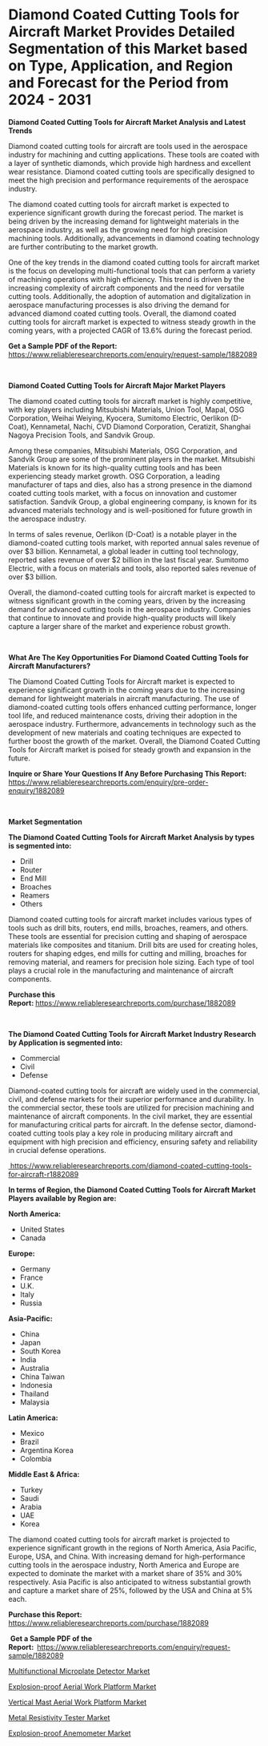 <p><h1>Diamond Coated Cutting Tools for Aircraft Market Provides Detailed Segmentation of this Market based on Type, Application, and Region and Forecast for the Period from 2024 - 2031</h1></p><p><strong>Diamond Coated Cutting Tools for Aircraft Market Analysis and Latest Trends</strong></p>
<p><p>Diamond coated cutting tools for aircraft are tools used in the aerospace industry for machining and cutting applications. These tools are coated with a layer of synthetic diamonds, which provide high hardness and excellent wear resistance. Diamond coated cutting tools are specifically designed to meet the high precision and performance requirements of the aerospace industry.</p><p>The diamond coated cutting tools for aircraft market is expected to experience significant growth during the forecast period. The market is being driven by the increasing demand for lightweight materials in the aerospace industry, as well as the growing need for high precision machining tools. Additionally, advancements in diamond coating technology are further contributing to the market growth.</p><p>One of the key trends in the diamond coated cutting tools for aircraft market is the focus on developing multi-functional tools that can perform a variety of machining operations with high efficiency. This trend is driven by the increasing complexity of aircraft components and the need for versatile cutting tools. Additionally, the adoption of automation and digitalization in aerospace manufacturing processes is also driving the demand for advanced diamond coated cutting tools. Overall, the diamond coated cutting tools for aircraft market is expected to witness steady growth in the coming years, with a projected CAGR of 13.6% during the forecast period.</p></p>
<p><strong>Get a Sample PDF of the Report:&nbsp;</strong> <a href="https://www.reliableresearchreports.com/enquiry/request-sample/1882089">https://www.reliableresearchreports.com/enquiry/request-sample/1882089</a></p>
<p>&nbsp;</p>
<p><strong>Diamond Coated Cutting Tools for Aircraft Major Market Players</strong></p>
<p><p>The diamond coated cutting tools for aircraft market is highly competitive, with key players including Mitsubishi Materials, Union Tool, Mapal, OSG Corporation, Weihai Weiying, Kyocera, Sumitomo Electric, Oerlikon (D-Coat), Kennametal, Nachi, CVD Diamond Corporation, Ceratizit, Shanghai Nagoya Precision Tools, and Sandvik Group.</p><p>Among these companies, Mitsubishi Materials, OSG Corporation, and Sandvik Group are some of the prominent players in the market. Mitsubishi Materials is known for its high-quality cutting tools and has been experiencing steady market growth. OSG Corporation, a leading manufacturer of taps and dies, also has a strong presence in the diamond coated cutting tools market, with a focus on innovation and customer satisfaction. Sandvik Group, a global engineering company, is known for its advanced materials technology and is well-positioned for future growth in the aerospace industry.</p><p>In terms of sales revenue, Oerlikon (D-Coat) is a notable player in the diamond-coated cutting tools market, with reported annual sales revenue of over $3 billion. Kennametal, a global leader in cutting tool technology, reported sales revenue of over $2 billion in the last fiscal year. Sumitomo Electric, with a focus on materials and tools, also reported sales revenue of over $3 billion.</p><p>Overall, the diamond-coated cutting tools for aircraft market is expected to witness significant growth in the coming years, driven by the increasing demand for advanced cutting tools in the aerospace industry. Companies that continue to innovate and provide high-quality products will likely capture a larger share of the market and experience robust growth.</p></p>
<p>&nbsp;</p>
<p><strong>What Are The Key Opportunities For Diamond Coated Cutting Tools for Aircraft Manufacturers?</strong></p>
<p><p>The Diamond Coated Cutting Tools for Aircraft market is expected to experience significant growth in the coming years due to the increasing demand for lightweight materials in aircraft manufacturing. The use of diamond-coated cutting tools offers enhanced cutting performance, longer tool life, and reduced maintenance costs, driving their adoption in the aerospace industry. Furthermore, advancements in technology such as the development of new materials and coating techniques are expected to further boost the growth of the market. Overall, the Diamond Coated Cutting Tools for Aircraft market is poised for steady growth and expansion in the future.</p></p>
<p><strong>Inquire or Share Your Questions If Any Before Purchasing This Report:</strong> <a href="https://www.reliableresearchreports.com/enquiry/pre-order-enquiry/1882089">https://www.reliableresearchreports.com/enquiry/pre-order-enquiry/1882089</a></p>
<p>&nbsp;</p>
<p><strong>Market Segmentation</strong></p>
<p><strong>The Diamond Coated Cutting Tools for Aircraft Market Analysis by types is segmented into:</strong></p>
<p><ul><li>Drill</li><li>Router</li><li>End Mill</li><li>Broaches</li><li>Reamers</li><li>Others</li></ul></p>
<p><p>Diamond coated cutting tools for aircraft market includes various types of tools such as drill bits, routers, end mills, broaches, reamers, and others. These tools are essential for precision cutting and shaping of aerospace materials like composites and titanium. Drill bits are used for creating holes, routers for shaping edges, end mills for cutting and milling, broaches for removing material, and reamers for precision hole sizing. Each type of tool plays a crucial role in the manufacturing and maintenance of aircraft components.</p></p>
<p><strong>Purchase this Report:&nbsp;</strong><a href="https://www.reliableresearchreports.com/purchase/1882089">https://www.reliableresearchreports.com/purchase/1882089</a></p>
<p>&nbsp;</p>
<p><strong>The Diamond Coated Cutting Tools for Aircraft Market Industry Research by Application is segmented into:</strong></p>
<p><ul><li>Commercial</li><li>Civil</li><li>Defense</li></ul></p>
<p><p>Diamond-coated cutting tools for aircraft are widely used in the commercial, civil, and defense markets for their superior performance and durability. In the commercial sector, these tools are utilized for precision machining and maintenance of aircraft components. In the civil market, they are essential for manufacturing critical parts for aircraft. In the defense sector, diamond-coated cutting tools play a key role in producing military aircraft and equipment with high precision and efficiency, ensuring safety and reliability in crucial defense operations.</p></p>
<p><a href="https://www.reliableresearchreports.com/diamond-coated-cutting-tools-for-aircraft-r1882089">&nbsp;https://www.reliableresearchreports.com/diamond-coated-cutting-tools-for-aircraft-r1882089</a></p>
<p><strong>In terms of Region, the Diamond Coated Cutting Tools for Aircraft Market Players available by Region are:</strong></p>
<p>
    <p> <strong> North America: </strong>
        <ul>
            <li>United States</li>
            <li>Canada</li>
        </ul>
        </p> 
    <p> <strong> Europe: </strong>
        <ul>
            <li>Germany</li>
            <li>France</li>
            <li>U.K.</li>
            <li>Italy</li>
            <li>Russia</li>
        </ul>
        </p> 
    <p> <strong> Asia-Pacific: </strong>
        <ul>
            <li>China</li>
            <li>Japan</li>
            <li>South Korea</li>
            <li>India</li>
            <li>Australia</li>
            <li>China Taiwan</li>
            <li>Indonesia</li>
            <li>Thailand</li>
            <li>Malaysia</li>
        </ul>
        </p> 
    <p> <strong> Latin America: </strong>
        <ul>
            <li>Mexico</li>
            <li>Brazil</li>
            <li>Argentina Korea</li>
            <li>Colombia</li>
        </ul>
        </p> 
    <p> <strong> Middle East & Africa: </strong>
        <ul>
            <li>Turkey</li>
            <li>Saudi</li>
            <li>Arabia</li>
            <li>UAE</li>
            <li>Korea</li>
        </ul>
    </p>
    </p>
<p><p>The diamond coated cutting tools for aircraft market is projected to experience significant growth in the regions of North America, Asia Pacific, Europe, USA, and China. With increasing demand for high-performance cutting tools in the aerospace industry, North America and Europe are expected to dominate the market with a market share of 35% and 30% respectively. Asia Pacific is also anticipated to witness substantial growth and capture a market share of 25%, followed by the USA and China at 5% each.</p></p>
<p><strong>Purchase this Report: </strong><a href="https://www.reliableresearchreports.com/purchase/1882089">https://www.reliableresearchreports.com/purchase/1882089</a></p>
<p>&nbsp;<strong>Get a Sample PDF of the Report:&nbsp;&nbsp;</strong><a href="https://www.reliableresearchreports.com/enquiry/request-sample/1882089">https://www.reliableresearchreports.com/enquiry/request-sample/1882089</a></p>
<p><strong></strong></p>
<p><p><a href="https://github.com/susanjprice2023/Market-Research-Report-List-2/blob/main/multifunctional-microplate-detector-market.md">Multifunctional Microplate Detector Market</a></p><p><a href="https://github.com/dmmanir420/Market-Research-Report-List-2/blob/main/explosion-proof-aerial-work-platform-market.md">Explosion-proof Aerial Work Platform Market</a></p><p><a href="https://github.com/gcimaudf65/Market-Research-Report-List-2/blob/main/vertical-mast-aerial-work-platform-market.md">Vertical Mast Aerial Work Platform Market</a></p><p><a href="https://github.com/prosalinda88/Market-Research-Report-List-6/blob/main/metal-resistivity-tester-market.md">Metal Resistivity Tester Market</a></p><p><a href="https://github.com/globismark/Market-Research-Report-List-4/blob/main/explosion-proof-anemometer-market.md">Explosion-proof Anemometer Market</a></p></p>